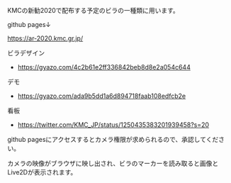 KMCの新勧2020で配布する予定のビラの一種類に用います。

github pages↓

https://ar-2020.kmc.gr.jp/


ビラデザイン
- https://gyazo.com/4c2b61e2ff336842beb8d8e2a054c644

デモ
- https://gyazo.com/ada9b5dd1a6d894718faab108edfcb2e

看板
- https://twitter.com/KMC_JP/status/1250435383201939458?s=20

github pagesにアクセスするとカメラ権限が求められるので、承認してください。

カメラの映像がブラウザに映し出され、ビラのマーカーを読み取ると画像とLive2Dが表示されます。
